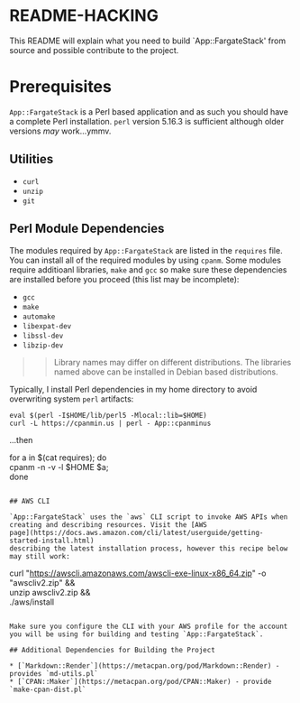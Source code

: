 # README-HACKING

This README will explain what you need to build `App::FargateStack'
from source and possible contribute to the project.

# Prerequisites

`App::FargateStack` is a Perl based application and as such you should
have a complete Perl installation. `perl` version 5.16.3 is sufficient
although older versions _may_ work...ymmv.

## Utilities

* `curl`
* `unzip`
* `git`

## Perl Module Dependencies

The modules required by `App::FargateStack` are listed in the
`requires` file. You can install all of the required modules by using
`cpanm`. Some modules require additioanl libraries,  `make` and `gcc`
so make sure these dependencies are installed before you proceed (this
list may be incomplete):

* `gcc`
* `make`
* `automake`
* `libexpat-dev`
* `libssl-dev`
* `libzip-dev`

>> Library names may differ on different distributions. The libraries named above can be installed in Debian based distributions.

Typically, I install Perl dependencies in my home directory
to avoid overwriting system `perl` artifacts:

```
eval $(perl -I$HOME/lib/perl5 -Mlocal::lib=$HOME)
curl -L https://cpanmin.us | perl - App::cpanminus
```

...then

for a in $(cat requires); do \
  cpanm -n -v -l $HOME $a; \
done
```

## AWS CLI

`App::FargateStack` uses the `aws` CLI script to invoke AWS APIs when
creating and describing resources. Visit the [AWS
page](https://docs.aws.amazon.com/cli/latest/userguide/getting-started-install.html)
describing the latest installation process, however this recipe below
may still work:

```
curl "https://awscli.amazonaws.com/awscli-exe-linux-x86_64.zip" -o "awscliv2.zip" && \
unzip awscliv2.zip && \
./aws/install
```

Make sure you configure the CLI with your AWS profile for the account
you will be using for building and testing `App::FargateStack`.

## Additional Dependencies for Building the Project

* [`Markdown::Render`](https://metacpan.org/pod/Markdown::Render) - provides `md-utils.pl`
* [`CPAN::Maker`](https://metacpan.org/pod/CPAN::Maker) - provide `make-cpan-dist.pl`

